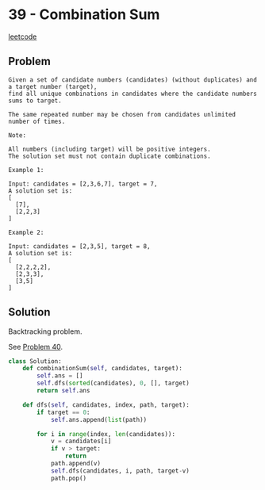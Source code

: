 # 39 - Combination Sum

[leetcode](https://leetcode.com/problems/combination-sum/)

## Problem

    Given a set of candidate numbers (candidates) (without duplicates) and a target number (target),
    find all unique combinations in candidates where the candidate numbers sums to target.
    
    The same repeated number may be chosen from candidates unlimited number of times.
    
    Note:
    
    All numbers (including target) will be positive integers.
    The solution set must not contain duplicate combinations.
    
    Example 1:
    
    Input: candidates = [2,3,6,7], target = 7,
    A solution set is:
    [
      [7],
      [2,2,3]
    ]
    
    Example 2:
    
    Input: candidates = [2,3,5], target = 8,
    A solution set is:
    [
      [2,2,2,2],
      [2,3,3],
      [3,5]
    ]

## Solution

Backtracking problem.

See [Problem 40](http://alfmunny.com/leetcode-blog/posts/40-combination-sum-ii/).

```python
class Solution:
    def combinationSum(self, candidates, target):
        self.ans = []
        self.dfs(sorted(candidates), 0, [], target)
        return self.ans

    def dfs(self, candidates, index, path, target):
        if target == 0:
            self.ans.append(list(path))

        for i in range(index, len(candidates)):
            v = candidates[i]
            if v > target:
                return
            path.append(v)
            self.dfs(candidates, i, path, target-v)
            path.pop()
```

